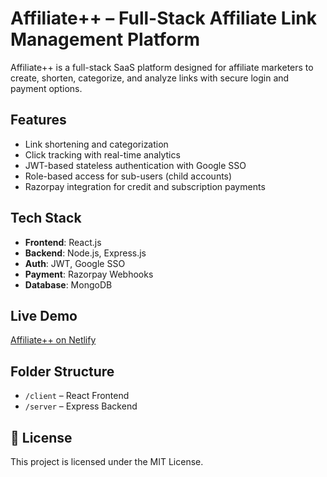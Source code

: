 # Affiliate++ – Full-Stack Affiliate Link Management Platform

Affiliate++ is a full-stack SaaS platform designed for affiliate marketers to create, shorten, categorize, and analyze links with secure login and payment options.

## Features
- Link shortening and categorization
- Click tracking with real-time analytics
- JWT-based stateless authentication with Google SSO
- Role-based access for sub-users (child accounts)
- Razorpay integration for credit and subscription payments

##  Tech Stack
- **Frontend**: React.js
- **Backend**: Node.js, Express.js
- **Auth**: JWT, Google SSO
- **Payment**: Razorpay Webhooks
- **Database**: MongoDB

##  Live Demo
[Affiliate++ on Netlify](https://affiliate-plus.netlify.app)

## Folder Structure
- `/client` – React Frontend
- `/server` – Express Backend



## 📄 License
This project is licensed under the MIT License.
